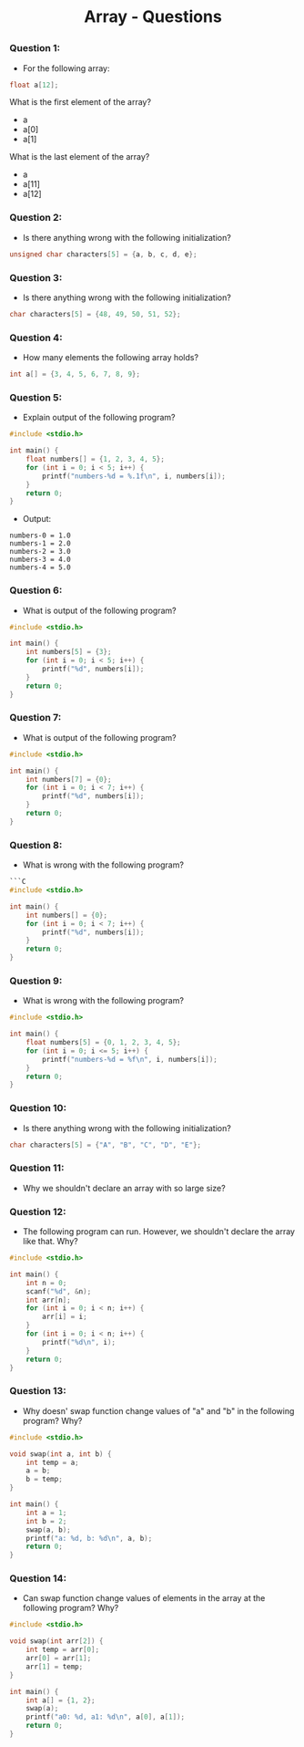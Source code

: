 # <p align="center">**Array - Questions**</p>

### Question 1:
- For the following array:
```C
float a[12];
```
What is the first element of the array?
- a
- a[0]
- a[1]

What is the last element of the array?
- a
- a[11]
- a[12]

### Question 2:
- Is there anything wrong with the following initialization?

```C
unsigned char characters[5] = {a, b, c, d, e};
```

### Question 3:
- Is there anything wrong with the following initialization?
```C
char characters[5] = {48, 49, 50, 51, 52};
```

### Question 4:
- How many elements the following array holds?
```C
int a[] = {3, 4, 5, 6, 7, 8, 9};
```

### Question 5:
- Explain output of the following program?
```C
#include <stdio.h>

int main() {
    float numbers[] = {1, 2, 3, 4, 5};
    for (int i = 0; i < 5; i++) {
        printf("numbers-%d = %.1f\n", i, numbers[i]);
    }
    return 0;
}
```
- Output:
```
numbers-0 = 1.0
numbers-1 = 2.0
numbers-2 = 3.0
numbers-3 = 4.0
numbers-4 = 5.0
```

### Question 6:
- What is output of the following program?
```C
#include <stdio.h>

int main() {
    int numbers[5] = {3};
    for (int i = 0; i < 5; i++) {
        printf("%d", numbers[i]);
    }
    return 0;
}
```

### Question 7:
- What is output of the following program?
```C
#include <stdio.h>

int main() {
    int numbers[7] = {0};
    for (int i = 0; i < 7; i++) {
        printf("%d", numbers[i]);
    }
    return 0;
}
```

### Question 8:
- What is wrong with the following program?
```C
```C
#include <stdio.h>

int main() {
    int numbers[] = {0};
    for (int i = 0; i < 7; i++) {
        printf("%d", numbers[i]);
    }
    return 0;
}
```

### Question 9:
- What is wrong with the following program?
```C
#include <stdio.h>

int main() {
    float numbers[5] = {0, 1, 2, 3, 4, 5};
    for (int i = 0; i <= 5; i++) {
        printf("numbers-%d = %f\n", i, numbers[i]);
    }
    return 0;
}
```


### Question 10:
- Is there anything wrong with the following initialization?
```C
char characters[5] = {"A", "B", "C", "D", "E"};
```

### Question 11:
- Why we shouldn't declare an array with so large size?

### Question 12:
- The following program can run. However, we shouldn't declare the array like that. Why?

```C
#include <stdio.h>

int main() {
    int n = 0;
    scanf("%d", &n);
    int arr[n];
    for (int i = 0; i < n; i++) {
        arr[i] = i;
    }
    for (int i = 0; i < n; i++) {
        printf("%d\n", i);
    }
    return 0;
}
```
### Question 13:
- Why doesn' swap function change values of "a" and "b" in the following program? Why?
```C
#include <stdio.h>

void swap(int a, int b) {
    int temp = a;
    a = b;
    b = temp;
}

int main() {
    int a = 1;
    int b = 2;
    swap(a, b);
    printf("a: %d, b: %d\n", a, b);
    return 0;
}
```

### Question 14:
- Can swap function change values of elements in the array at the following program? Why?
```C
#include <stdio.h>

void swap(int arr[2]) {
    int temp = arr[0];
    arr[0] = arr[1];
    arr[1] = temp;
}

int main() {
    int a[] = {1, 2};
    swap(a);
    printf("a0: %d, a1: %d\n", a[0], a[1]);
    return 0;
}
```